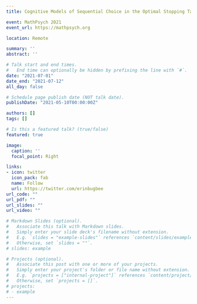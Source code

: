 ```yaml
---
title: Cognitive Models of Sequential Choice in the Optimal Stopping Task

event: MathPsych 2021
event_url: https://mathpsych.org

location: Remote

summary: ''
abstract: ''

# Talk start and end times.
#   End time can optionally be hidden by prefixing the line with `#`.
date: "2021-07-01"
date_end: "2021-07-12"
all_day: false

# Schedule page publish date (NOT talk date).
publishDate: "2021-05-10T00:00:00Z"

authors: []
tags: []

# Is this a featured talk? (true/false)
featured: true

image:
  caption: ''
  focal_point: Right

links:
- icon: twitter
  icon_pack: fab
  name: Follow
  url: https://twitter.com/erinbugbee
url_code: ""
url_pdf: ""
url_slides: ""
url_video: ""

# Markdown Slides (optional).
#   Associate this talk with Markdown slides.
#   Simply enter your slide deck's filename without extension.
#   E.g. `slides = "example-slides"` references `content/slides/example-slides.md`.
#   Otherwise, set `slides = ""`.
# slides: example

# Projects (optional).
#   Associate this post with one or more of your projects.
#   Simply enter your project's folder or file name without extension.
#   E.g. `projects = ["internal-project"]` references `content/project/deep-learning/index.md`.
#   Otherwise, set `projects = []`.
# projects:
# - example
---
```

